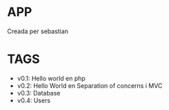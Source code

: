 # APP 
Creada per sebastian
# TAGS
- v0.1: Hello world en php
- v0.2: Hello World en Separation of concerns i MVC
- v0.3: Database
- v0.4: Users
